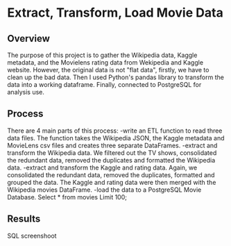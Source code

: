# Extract, Transform, Load Movie Data
## Overview
The purpose of this project is to gather the Wikipedia data, Kaggle metadata, and the Movielens rating data from Wekipedia and Kaggle website. However, the original data is not "flat data", firstly, we have to clean up the bad data. Then I used Python's pandas library to transform the data into a working dataframe. Finally, connected to PostgreSQL for analysis use.

## Process
There are 4 main parts of this process:
-write an ETL function to read three data files.
The function takes the Wikipedia JSON, the Kaggle metadata and MovieLens csv files and creates three separate DataFrames.
-extract and transform the Wikipedia data.
We filtered out the TV shows, consolidated the redundant data, removed the duplicates and formatted the Wikipedia data.
-extract and transform the Kaggle and rating data.
Again, we consolidated the redundant data, removed the duplicates, formatted and grouped the data.
The Kaggle and rating data were then merged with the Wikipedia movies DataFrame.
-load the data to a PostgreSQL Movie Database.
Select * from movies
Limit 100; 
## Results
SQL screenshoot
